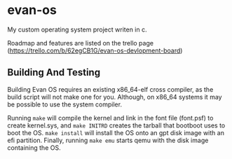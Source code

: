 # evan-os
My custom operating system project writen in c.

Roadmap and features are listed on the trello page (https://trello.com/b/62egCB1G/evan-os-devlopment-board) 

## Building And Testing

Building Evan OS requires an existing x86_64-elf cross compiler, as the build script will not make one for you. Although, on x86_64 systems it may be possible to use the system compiler.

Running `make` will compile the kernel and link in the font file (font.psf) to create kernel.sys, and `make INITRD` creates the tarball that bootboot uses to boot the OS. `make install` will install the OS onto an gpt disk image with an efi partition. Finally, running `make emu` starts qemu with the disk image containing the OS.
